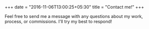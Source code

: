 +++
date = "2016-11-06T13:00:25+05:30"
title = "Contact me!"
+++

Feel free to send me a message with any questions about my work, process, or commissions. I'll try my best to respond! 
